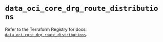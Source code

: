 # `data_oci_core_drg_route_distributions`

Refer to the Terraform Registry for docs: [`data_oci_core_drg_route_distributions`](https://registry.terraform.io/providers/oracle/oci/7.19.0/docs/data-sources/core_drg_route_distributions).
